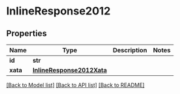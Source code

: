 # InlineResponse2012

## Properties
Name | Type | Description | Notes
------------ | ------------- | ------------- | -------------
**id** | **str** |  | 
**xata** | [**InlineResponse2012Xata**](InlineResponse2012Xata.md) |  | 

[[Back to Model list]](../README.md#documentation-for-models) [[Back to API list]](../README.md#documentation-for-api-endpoints) [[Back to README]](../README.md)

